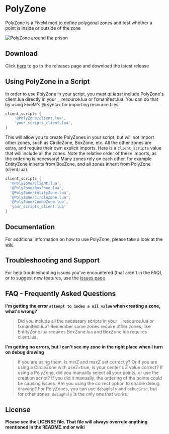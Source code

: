 # PolyZone
PolyZone is a FiveM mod to define polygonal zones and test whether a point is inside or outside of the zone

![PolyZone around the prison](https://i.imgur.com/InKNaoL.jpg)

## Download

Click [here](https://github.com/mkafrin/PolyZone/releases) to go to the releases page and download the latest release

## Using PolyZone in a Script

In order to use PolyZone in your script, you must _at least_ include PolyZone's client.lua directly in your __resource.lua or fxmanifest.lua. You can do that by using FiveM's @ syntax for importing resource files:

```lua
client_scripts {
    '@PolyZone/client.lua',
    'your_scripts_client.lua',
}
```

This will allow you to create PolyZones in your script, but will not import other zones, such as CircleZone, BoxZone, etc. All the other zones are extra, and require their own explicit imports. Here is a `client_scripts` value that will include all the zones. Note the relative order of these imports, as the ordering is necessary! Many zones rely on each other, for example EntityZone inherits from BoxZone, and all zones inherit from PolyZone (client.lua).

```lua
client_scripts {
  '@PolyZone/client.lua',
  '@PolyZone/BoxZone.lua',
  '@PolyZone/EntityZone.lua',
  '@PolyZone/CircleZone.lua',
  '@PolyZone/ComboZone.lua',
  'your_scripts_client.lua'
}
```

## Documentation
For additional information on how to use PolyZone, please take a look at the [wiki](https://github.com/mkafrin/PolyZone/wiki)

## Troubleshooting and Support
For help troubleshooting issues you've encountered (that aren't in the FAQ), or to suggest new features, use the [issues page](https://github.com/mkafrin/PolyZone/issues)

## FAQ - Frequently Asked Questions
**I'm getting the error `attempt to index a nil value` when creating a zone, what's wrong?**
> Did you include all the necessary scripts in your \_\_resource.lua or fxmanifest.lua? Remember some zones require other zones, like EntityZone.lua requires BoxZone.lua and BoxZone.lua requires client.lua.

**I'm getting no errors, but I can't see my zone in the right place when I turn on debug drawing**
> If you are using them, is minZ and maxZ set correctly? Or if you are using a CircleZone with useZ=true, is your center's Z value correct? If using a PolyZone, did you manually select all your points, or use the creation script? If you did it manually, the ordering of the points could be causing issues. Are you using the correct option to enable debug drawing? For PolyZones, you can use `debugPoly` and `debugGrid`, but for other zones, `debugPoly` is the only one that works.

## License
**Please see the LICENSE file. That file will always overrule anything mentioned in the README.md or wiki**
